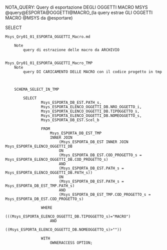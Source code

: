 NOTA_QUERY:
	Query di esportazione DEGLI OGGETTI MACRO MSYS
		@query@ESPORTA@OGGETTI@MACRO_(la query estrae GLI OGGETTI MACRO @MSYS da @esportare)




SELECT

	Msys_Qry01_01_ESPORTA_OGGETTI_Macro.md
		
		Note
			query di estrazione delle macro da ARCHIVIO


	Msys_Qry01_01_ESPORTA_OGGETTI_Macro_TMP
		Note
			query DI CARICAMENTO DELLE MACRO con il codice progetto in tmp



		SCHEMA_SELECT_IN_TMP
			
			SELECT 
					Msys_ESPORTA_DB_EST.PATH_s, 
					Msys_ESPORTA_ELENCO_OGGETTI_DB.NRO_OGGETTO_i, 
					Msys_ESPORTA_ELENCO_OGGETTI_DB.TIPOGGETTO_s, 
					Msys_ESPORTA_ELENCO_OGGETTI_DB.NOMEOGGETTO_s, 
					Msys_ESPORTA_DB_EST.Scel_b

					FROM 
						Msys_ESPORTA_DB_EST_TMP 
						INNER JOIN 
							(Msys_ESPORTA_DB_EST INNER JOIN Msys_ESPORTA_ELENCO_OGGETTI_DB 
							ON 
							(Msys_ESPORTA_DB_EST.COD_PROGETTO_s = Msys_ESPORTA_ELENCO_OGGETTI_DB.COD_PROGETTO_s) 
							AND 
							(Msys_ESPORTA_DB_EST.PATH_s = Msys_ESPORTA_ELENCO_OGGETTI_DB.PATH_s)) 
							ON 
							(Msys_ESPORTA_DB_EST.PATH_s = Msys_ESPORTA_DB_EST_TMP.PATH_s) 
							AND 
							(Msys_ESPORTA_DB_EST_TMP.COD_PROGETTO_s = Msys_ESPORTA_DB_EST.COD_PROGETTO_s)

					WHERE 
							(((Msys_ESPORTA_ELENCO_OGGETTI_DB.TIPOGGETTO_s)="MACRO") 
						AND 
							((Msys_ESPORTA_ELENCO_OGGETTI_DB.NOMEOGGETTO_s)>""))

					WITH 
						OWNERACCESS OPTION;


